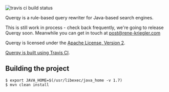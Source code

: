 ![travis ci build status](https://travis-ci.org/renekrie/querqy.png)

Querqy is a rule-based query rewriter for Java-based search engines.

This is still work in process - check back frequently, we're going to release Querqy soon. Meanwhile you can get in touch at post@rene-kriegler.com

Querqy is licensed under the [Apache License, Version 2](http://www.apache.org/licenses/LICENSE-2.0.html).

[Querqy is built using Travis CI](https://travis-ci.org/renekrie/querqy).

## Building the project

    $ export JAVA_HOME=$(/usr/libexec/java_home -v 1.7)
    $ mvn clean install

